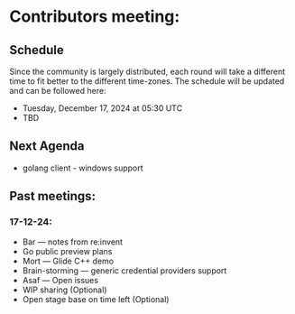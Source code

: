 # Contributors meeting:
## Schedule
Since the community is largely distributed, each round will take a different time to fit better to the different time-zones.
The schedule will be updated and can be followed here:
- Tuesday, December 17, 2024 at 05:30 UTC
- TBD

## Next Agenda
* golang client - windows support

## Past meetings:
### 17-12-24:
- Bar — notes from re:invent 
- Go public preview plans
- Mort — Glide C++ demo
- Brain-storming — generic credential providers support
- Asaf — Open issues 
- WIP sharing (Optional)
- Open stage base on time left (Optional)
